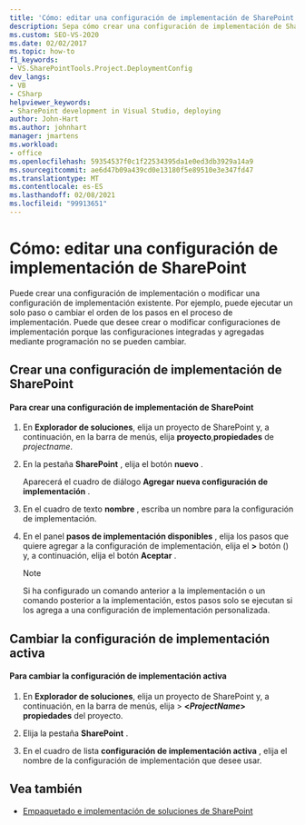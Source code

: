 ```yaml
---
title: 'Cómo: editar una configuración de implementación de SharePoint | Microsoft Docs'
description: Sepa cómo crear una configuración de implementación de SharePoint o modificar una configuración de implementación existente.
ms.custom: SEO-VS-2020
ms.date: 02/02/2017
ms.topic: how-to
f1_keywords:
- VS.SharePointTools.Project.DeploymentConfig
dev_langs:
- VB
- CSharp
helpviewer_keywords:
- SharePoint development in Visual Studio, deploying
author: John-Hart
ms.author: johnhart
manager: jmartens
ms.workload:
- office
ms.openlocfilehash: 59354537f0c1f22534395da1e0ed3db3929a14a9
ms.sourcegitcommit: ae6d47b09a439cd0e13180f5e89510e3e347fd47
ms.translationtype: MT
ms.contentlocale: es-ES
ms.lasthandoff: 02/08/2021
ms.locfileid: "99913651"
---
```

# <a name="how-to-edit-a-sharepoint-deployment-configuration"></a>Cómo: editar una configuración de implementación de SharePoint
  Puede crear una configuración de implementación o modificar una configuración de implementación existente. Por ejemplo, puede ejecutar un solo paso o cambiar el orden de los pasos en el proceso de implementación. Puede que desee crear o modificar configuraciones de implementación porque las configuraciones integradas y agregadas mediante programación no se pueden cambiar.

## <a name="create-a-sharepoint-deployment-configuration"></a>Crear una configuración de implementación de SharePoint

#### <a name="to-create-a-sharepoint-deployment-configuration"></a>Para crear una configuración de implementación de SharePoint

1. En **Explorador de soluciones**, elija un proyecto de SharePoint y, a continuación, en la barra de menús, elija **proyecto**,**propiedades** de _projectname_.

2. En la pestaña **SharePoint** , elija el botón **nuevo** .

     Aparecerá el cuadro de diálogo **Agregar nueva configuración de implementación** .

3. En el cuadro de texto **nombre** , escriba un nombre para la configuración de implementación.

4. En el panel **pasos de implementación disponibles** , elija los pasos que quiere agregar a la configuración de implementación, elija el **>** botón () y, a continuación, elija el botón **Aceptar** .

    > [!NOTE]
    > Si ha configurado un comando anterior a la implementación o un comando posterior a la implementación, estos pasos solo se ejecutan si los agrega a una configuración de implementación personalizada.

## <a name="change-the-active-deployment-configuration"></a>Cambiar la configuración de implementación activa

#### <a name="to-change-the-active-deployment-configuration"></a>Para cambiar la configuración de implementación activa

1. En **Explorador de soluciones**, elija un proyecto de SharePoint y, a continuación, en la barra de  menús, elija  >  **\<*ProjectName*> propiedades** del proyecto.

2. Elija la pestaña **SharePoint** .

3. En el cuadro de lista **configuración de implementación activa** , elija el nombre de la configuración de implementación que desee usar.

## <a name="see-also"></a>Vea también
- [Empaquetado e implementación de soluciones de SharePoint](../sharepoint/packaging-and-deploying-sharepoint-solutions.md)
